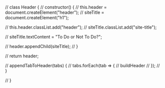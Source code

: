 // class Header {
// constructor() {
// this.header = document.createElement("header");
// siteTitle = document.createElement("h1");

// this.header.classList.add("header");
// siteTitle.classList.add("site-title");

// siteTitle.textContent = "To Do or Not To Do?";

// header.appendChild(siteTitle);
// }

// return header;

// appendTabToHeader(tabs) {
// tabs.forEach(tab => {
// buildHeader
// });
// }

// }
